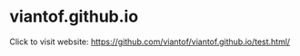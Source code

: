 # viantof.github.io

Click to visit website: https://github.com/viantof/viantof.github.io/test.html/
